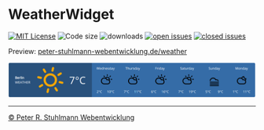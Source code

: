 # WeatherWidget

[![MIT License](https://img.shields.io/github/license/peter-stuhlmann/WeatherWidget.svg)](LICENSE) ![Code size](https://img.shields.io/github/languages/code-size/peter-stuhlmann/WeatherWidget.svg) ![downloads](https://img.shields.io/github/downloads/peter-stuhlmann/WeatherWidget/total.svg) [![open issues](https://img.shields.io/github/issues/peter-stuhlmann/WeatherWidget.svg)](https://github.com/peter-stuhlmann/WeatherWidget/issues) [![closed issues](https://img.shields.io/github/issues-closed/peter-stuhlmann/WeatherWidget.svg)](https://github.com/peter-stuhlmann/WeatherWidget/issues?q=is%3Aissue+is%3Aclosed)

Preview: [peter-stuhlmann-webentwicklung.de/weather](https://peter-stuhlmann-webentwicklung.de/weather)

![Screenshot](assets/img/screenshot-desktop.png)

---

[&copy; Peter R. Stuhlmann Webentwicklung](https://peter-stuhlmann-webentwicklung.de)